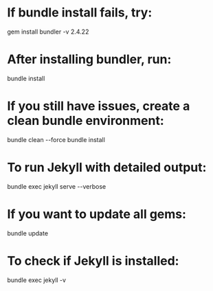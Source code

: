 # If bundle install fails, try:
gem install bundler -v 2.4.22

# After installing bundler, run:
bundle install

# If you still have issues, create a clean bundle environment:
bundle clean --force
bundle install

# To run Jekyll with detailed output:
bundle exec jekyll serve --verbose

# If you want to update all gems:
bundle update

# To check if Jekyll is installed:
bundle exec jekyll -v